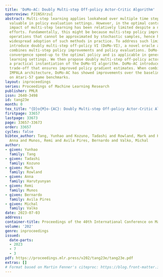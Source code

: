 ```yaml
---
title: 'DoMo-AC: Doubly Multi-step Off-policy Actor-Critic Algorithm'
openreview: PJ1NSXrzuI
abstract: Multi-step learning applies lookahead over multiple time steps and has proved
  valuable in policy evaluation settings. However, in the optimal control case, the
  impact of multi-step learning has been relatively limited despite a number of prior
  efforts. Fundamentally, this might be because multi-step policy improvements require
  operations that cannot be approximated by stochastic samples, hence hindering the
  widespread adoption of such methods in practice. To address such limitations, we
  introduce doubly multi-step off-policy VI (DoMo-VI), a novel oracle algorithm that
  combines multi-step policy improvements and policy evaluations. DoMo-VI enjoys guaranteed
  convergence speed-up to the optimal policy and is applicable in general off-policy
  learning settings. We then propose doubly multi-step off-policy actor-critic (DoMo-AC),
  a practical instantiation of the DoMo-VI algorithm. DoMo-AC introduces a bias-variance
  trade-off that ensures improved policy gradient estimates. When combined with the
  IMPALA architecture, DoMo-AC has showed improvements over the baseline algorithm
  on Atari-57 game benchmarks.
layout: inproceedings
series: Proceedings of Machine Learning Research
publisher: PMLR
issn: 2640-3498
id: tang23e
month: 0
tex_title: "{D}o{M}o-{AC}: Doubly Multi-step Off-policy Actor-Critic Algorithm"
firstpage: 33657
lastpage: 33673
page: 33657-33673
order: 33657
cycles: false
bibtex_author: Tang, Yunhao and Kozuno, Tadashi and Rowland, Mark and Harutyunyan,
  Anna and Munos, Remi and Avila Pires, Bernardo and Valko, Michal
author:
- given: Yunhao
  family: Tang
- given: Tadashi
  family: Kozuno
- given: Mark
  family: Rowland
- given: Anna
  family: Harutyunyan
- given: Remi
  family: Munos
- given: Bernardo
  family: Avila Pires
- given: Michal
  family: Valko
date: 2023-07-03
address: 
container-title: Proceedings of the 40th International Conference on Machine Learning
volume: '202'
genre: inproceedings
issued:
  date-parts:
  - 2023
  - 7
  - 3
pdf: https://proceedings.mlr.press/v202/tang23e/tang23e.pdf
extras: []
# Format based on Martin Fenner's citeproc: https://blog.front-matter.io/posts/citeproc-yaml-for-bibliographies/
---
```

